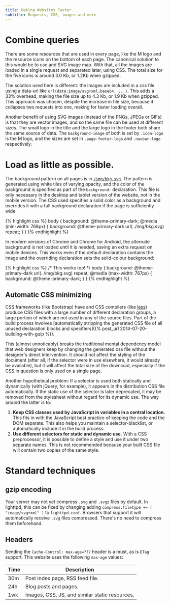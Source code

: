 ```yaml
---
title: Making Websites Faster.
subtitle: Requests, CSS, images and more
---
```


# Combine queries
There are some resources that are used in every page, like the M logo and the resource icons on the bottom of each page. The canonical solution to this would be to use and SVG image map. With that, all the images are loaded in a single request and separated later, using CSS. The total size for the five icons is around 3.0 Kb, or 1.2Kb when gzipped.

The solution used here is different: the images are included in a css file using a data-url like `url(data:image/svg+xml;base64, ...)`. This adds a 33% overhead, making the file size up to 4.3 Kb, or 1.9 Kb when gzipped. This approach was chosen, despite the increase in file size, because it collapses two requests into one, making for faster loading overall.

Another benefit of using SVG images (instead of the PNGs, JPEGs or GIFs) is that they are vector images, and so the same file can be used at different sizes. The small logo in the title and the large logo in the footer both share the same source of data. The `background-image` of both is set by `.icon-logo` is the M logo, and the sizes are set in `.page-footer-logo` and `.navbar-logo` respectively.

# Load as little as possible.

The background pattern on all pages is in [`/img/bkg.svg`](/img/bkg.svg). The pattern is generated using white tiles of varying opacity, and the color of the background is specified as part of the `background:` declaration. This file is only necessary in the desktop and tablet version of the website, not in the mobile version. The CSS used specifies a solid color as a background and overrides it with a full background declaration if the page is sufficiently wide:

{% highlight css %}
body {
	background: @theme-primary-dark;
	@media (min-width: 768px) {
		background: @theme-primary-dark url(../img/bkg.svg) repeat;
	}
}
{% endhighlight %}

In modern versions of Chrome and Chrome for Android, the alternate background is not loaded until it is needed, saving an extra request on mobile devices. This works even if the default declaration contains the image and the overriding declaration sets the solid-colour background:

{% highlight css %}
/* This works too! */
body {
	background: @theme-primary-dark url(../img/bkg.svg) repeat;
	@media (max-width: 767px) {
		background: @theme-primary-dark;
	}
}
{% endhighlight %}

## Automatic CSS minimizing

CSS frameworks (like Bootstrap) have and CSS compilers (like [less](http://lesscss.org/)) produce CSS files with a large number of different declaration groups, a large portion of which are not used in any of the source files. Part of the build process involves [automatically stripping the generated CSS file of all unused declaration blocks and specifiers]({% post_url 2014-07-20-building-with-gulp %}).

This (almost unnoticably) breaks the traditional mental dependency model that web designers keep by changing the generated css file without the designer's direct intervention. It should not affect the styling of the document (after all, if the selector were in use elsewhere, it would already be available), but it will affect the total size of the download, especially if the CSS in question is only used on a single page.

Another hypothetical problem: If a selector is used both statically and dynamically (with jQuery, for example), it appears in the distribution CSS file automatically. If the static use of the selector is later deprecated, it may be removed from the stylesheet without regard for its dynamic use. The way around the latter is to:
1. __Keep CSS classes used by JavaScript in variables in a central location.__
   This fits in with the JavaScript best practice of keeping the code and the DOM separate. This also helps you maintain a selector-blacklist, or automatically include it in the build process.
2. __Use different selectors for static and dynamic use.__
   With a CSS preprocessor, it is possible to define a style and use it under two separate names. This is not recommended because your built CSS file will contain two copies of the same style.

# Standard techniques

## gzip encoding

Your server may not yet compress `.svg` and `.svgz` files by default. In lighttpd, this can be fixed by changing adding `compress.filetype += ( "image/svg+xml" )` to `lighttpd.conf`. Browsers that support it will automatically receive `.svg` files compressed. There's no need to compress them beforehand.

## Headers

Sending the `Cache-Control: max-age=???` header is a must, as is `ETag` support. This website uses the following `max-age` values:

| Time | Description |
| ---- | ----------- |
| 30m  | Post index page, RSS feed file. |
| 24h  | Blog posts and pages. |
| 1wk  | Images, CSS, JS, and similar static resources. |